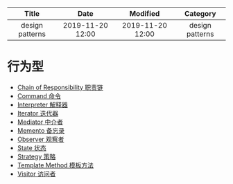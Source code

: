 | Title                | Date             | Modified         | Category          |
|:--------------------:|:----------------:|:----------------:|:-----------------:|
| design patterns      | 2019-11-20 12:00 | 2019-11-20 12:00 | design patterns   |


# 行为型



- [Chain of Responsibility 职责链](./chain_of_responsibility.md)
- [Command 命令](./command.md)
- [Interpreter 解释器](./interpreter.md)
- [Iterator 迭代器](./iterator.md)
- [Mediator 中介者](./mediator.md)
- [Memento 备忘录](./memento.md)
- [Observer 观察者](./observer.md)
- [State 状态](./state.md)
- [Strategy 策略](./strategy.md)
- [Template Method 模板方法](./template_method.md)
- [Visitor 访问者](./visitor.md)

